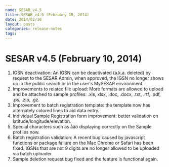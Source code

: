 ```yaml
---
name: SESAR_v4.5
title: SESAR v4.5 (February 10, 2014)
date: 2014/02/10
layout: posts
categories: release-notes
tags: 
---
```



# SESAR v4.5 (February 10, 2014)
1. IGSN deactivation: An IGSN can be deactivated (a.k.a. deleted) by request to the SESAR Admin, when approved, the IGSN no longer shows up in the public search or in the user's MySESAR environment.
2. Improvements to related file upload: More formats are allowed to upload and be attached to sample profiles: .xls, xlsx, .doc, .docx, .txt, .rtf, .pdf, .ps, .zip, .gz.
3. Improvement to batch registration template: the template now has alternately colored lines to aid data entry.
4. Individual Sample Registration form improvement: better validation on latitude/longitude/elevation.
5. Special characters such as åäö displaying correctly on the Sample profiles now.
6. Batch registration validation: A recent bug caused by javascript functions or package failure on the Mac Chrome or Safari has been fixed. IGSNs that are not 9 digits are no longer allowed to be uploaded via batch uploader.
7. Sample deletion request bug fixed and the feature is functional again.
